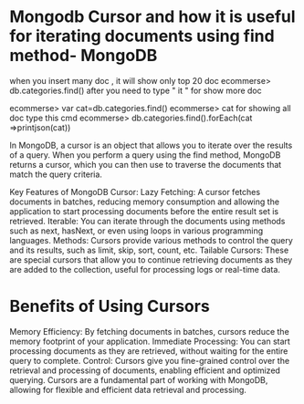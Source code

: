 # Mongodb Cursor and how it is useful for iterating documents using find method- MongoDB

when you insert many doc , it will show only top 20 doc
ecommerse> db.categories.find()
after you need to type " it " for show more doc

ecommerse> var cat=db.categories.find()
ecommerse> cat
for showing all doc type this cmd
ecommerse> db.categories.find().forEach(cat =>printjson(cat))

<!--  -->

In MongoDB, a cursor is an object that allows you to iterate over the results of a query. When you perform a query using the find method, MongoDB returns a cursor, which you can then use to traverse the documents that match the query criteria.

Key Features of MongoDB Cursor:
Lazy Fetching: A cursor fetches documents in batches, reducing memory consumption and allowing the application to start processing documents before the entire result set is retrieved.
Iterable: You can iterate through the documents using methods such as next, hasNext, or even using loops in various programming languages.
Methods: Cursors provide various methods to control the query and its results, such as limit, skip, sort, count, etc.
Tailable Cursors: These are special cursors that allow you to continue retrieving documents as they are added to the collection, useful for processing logs or real-time data.

# Benefits of Using Cursors

Memory Efficiency: By fetching documents in batches, cursors reduce the memory footprint of your application.
Immediate Processing: You can start processing documents as they are retrieved, without waiting for the entire query to complete.
Control: Cursors give you fine-grained control over the retrieval and processing of documents, enabling efficient and optimized querying.
Cursors are a fundamental part of working with MongoDB, allowing for flexible and efficient data retrieval and processing.

